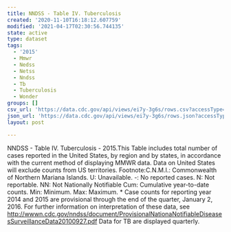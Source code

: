 ```yaml
---
title: NNDSS - Table IV. Tuberculosis
created: '2020-11-10T16:18:12.607759'
modified: '2021-04-17T02:30:56.744135'
state: active
type: dataset
tags:
  - '2015'
  - Mmwr
  - Nedss
  - Netss
  - Nndss
  - Tb
  - Tuberculosis
  - Wonder
groups: []
csv_url: 'https://data.cdc.gov/api/views/ei7y-3g6s/rows.csv?accessType=DOWNLOAD'
json_url: 'https://data.cdc.gov/api/views/ei7y-3g6s/rows.json?accessType=DOWNLOAD'
layout: post

---
```

NNDSS - Table IV. Tuberculosis - 2015.This Table includes total number of cases reported in the United States, by region and by states, in accordance with the current method of displaying MMWR data.  Data on United States will exclude counts from US territories.  Footnote:C.N.M.I.: Commonwealth of Northern Mariana Islands. U: Unavailable.    -: No reported cases.    N: Not reportable.    NN: Not Nationally Notifiable    Cum: Cumulative year-to-date counts.    Min: Minimum.    Max: Maximum. * Case counts for reporting year 2014 and 2015 are provisional through the end of the quarter,  January 2, 2016. For further information on interpretation of these data, see http://wwwn.cdc.gov/nndss/document/ProvisionalNationaNotifiableDiseasesSurveillanceData20100927.pdf Data for TB are displayed quarterly.
